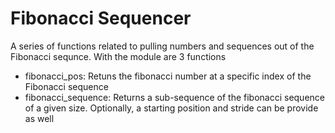 Fibonacci Sequencer
====================

A series of functions related to pulling numbers and sequences out of the Fibonacci sequnce. With the module are 3 functions

* fibonacci_pos: Retuns the fibonacci number at a specific index of the Fibonacci sequence
* fibonacci_sequence: Returns a sub-sequence of the fibonacci sequence of a given size. Optionally, a starting position and stride can be provide as well
